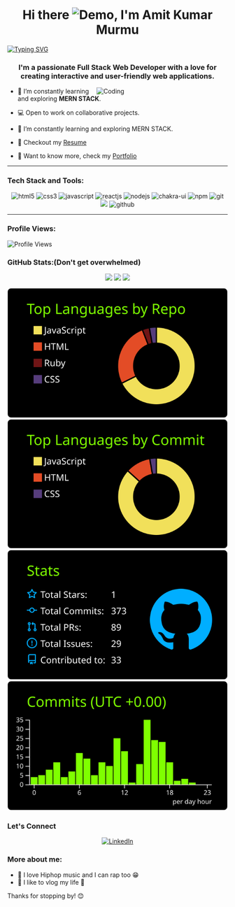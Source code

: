 <h1 align='center'>Hi there <img src="https://media.tenor.com/SNL9_xhZl9oAAAAi/waving-hand-joypixels.gif" alt="Demo" width="40" />, I'm Amit Kumar 
Murmu
</h1>

<a href="https://git.io/typing-svg"><img src="https://readme-typing-svg.demolab.com?font=Fira+Code&weight=100&size=31&duration=1996&pause=1500&color=613DC1&center=true&vCenter=true&random=false&width=1200&height=70&lines=I'm+a+passionate+Full+Stack+Web+Developer+from+Jharkhand" alt="Typing SVG" /></a>

<h3 align='center'>I'm a passionate Full Stack Web Developer with a love for creating interactive and user-friendly web applications.</h3>

<img align="right" alt="Coding" width="300" src='https://dresma.ai/wp-content/uploads/2022/01/mern-stack-developer.gif' />

- 🌱 I’m constantly learning and exploring **MERN STACK**.

- :computer: Open to work on collaborative projects.

- 🌱 I’m constantly learning and exploring MERN STACK.

- 🚀 Checkout my [Resume](https://portfolio-v4-chi-three.vercel.app/)

- 💬 Want to know more, check my [Portfolio](https://portfolio-v4-chi-three.vercel.app/)
<hr>

### Tech Stack and Tools:

<p align="center">
    <img src="https://img.shields.io/badge/HTML5-E34F26?style=for-the-badge&logo=html5&logoColor=white" alt="html5" />
    <img src="https://img.shields.io/badge/CSS3-1572B6?style=for-the-badge&logo=css3&logoColor=white" alt="css3" />
    <img src="https://img.shields.io/badge/JavaScript-323330?style=for-the-badge&logo=javascript&logoColor=F7DF1E" alt="javascript" />
    <img src="https://img.shields.io/badge/React-20232A?style=for-the-badge&logo=react&logoColor=61DAFB" alt="reactjs" />
    <img src="https://img.shields.io/badge/Node.js-339933?style=for-the-badge&logo=nodedotjs&logoColor=white" alt="nodejs" />
    <img src="https://img.shields.io/badge/Chakra%20UI-3bc7bd?style=for-the-badge&logo=chakraui&logoColor=white" alt="chakra-ui" />
        <img src="https://img.shields.io/badge/npm-CB3837?style=for-the-badge&logo=npm&logoColor=white" alt="npm" />
    <img src="https://img.shields.io/badge/Git-f44d27?style=for-the-badge&logo=git&logoColor=white" alt="git" />
    <img src='https://img.shields.io/badge/VS_Code-007ACC?style=for-the-badge&logo=visual-studio-code&logoColor=white' />
    <img src="https://img.shields.io/badge/GitHub-100000?style=for-the-badge&logo=github&logoColor=white" alt="github" />
</p>

<hr>

### Profile Views:
<img src="https://profile-counter.glitch.me/akmurmu82/count.svg" height="50" alt="Profile Views"  />

### GitHub Stats:(Don't get overwhelmed)
<div align="center">
    <img src="https://github-readme-stats.vercel.app/api?username=akmurmu82&theme=vue-dark&show_icons=true&hide_border=true&count_private=true" height="150" />
    <img src="https://github-readme-stats.vercel.app/api/top-langs/?username=akmurmu82&theme=vue-dark&show_icons=true&hide_border=true&layout=compact" height="150" />
    <img src="https://github-readme-streak-stats.herokuapp.com/?user=akmurmu82&theme=vue-dark&hide_border=true" height="150" />

[![](https://raw.githubusercontent.com/akmurmu82/github-stats/master/profile-summary-card-output/chartreuse_dark/1-repos-per-language.svg)](https://github.com/vn7n24fzkq/github-profile-summary-cards)
[![](https://raw.githubusercontent.com/akmurmu82/github-stats/master/profile-summary-card-output/chartreuse_dark/2-most-commit-language.svg)](https://github.com/vn7n24fzkq/github-profile-summary-cards)
[![](https://raw.githubusercontent.com/akmurmu82/github-stats/master/profile-summary-card-output/chartreuse_dark/3-stats.svg)](https://github.com/vn7n24fzkq/github-profile-summary-cards) [![](https://raw.githubusercontent.com/akmurmu82/github-stats/master/profile-summary-card-output/chartreuse_dark/4-productive-time.svg)](https://github.com/vn7n24fzkq/github-profile-summary-cards)
</div>

### Let's Connect

<p align="center">
  <a href="https://www.linkedin.com/in/amit-kumar-murmu82" target="_blank">
    <img src="https://img.shields.io/badge/LinkedIn-%230077B5.svg?&style=for-the-badge&logo=linkedin&logoColor=white" alt="LinkedIn">
  </a>
  <a href="https://mahin.vercel.app/" target="_blank">

  </a>
</p>

### More about me:

- 🎸 I love Hiphop music and I can rap too :grin:
- 📸 I like to vlog my life 📸

Thanks for stopping by! 😊
